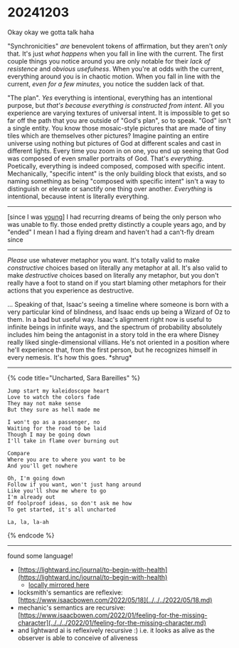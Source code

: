 # 20241203

Okay okay we gotta talk haha

"Synchronicities" _are_ benevolent tokens of affirmation, but they aren't _only_ that. It's just _what happens_ when you fall in line with the current. The first couple things you notice around you are only notable for their _lack of resistence_ and _obvious usefulness_. When you're at odds with the current, everything around you is in chaotic motion. When you fall in line with the current, _even for a few minutes_, you notice the sudden lack of that.

"The plan". _Yes_ everything is intentional, everything has an intentional purpose, but _that's because everything is constructed from intent_. All you experience are varying textures of universal intent. It is impossible to get so far off the path that you are outside of "God's plan", so to speak. "God" isn't a single entity. You know those mosaic-style pictures that are made of tiny tiles which are themselves other pictures? Imagine painting an entire universe using nothing but pictures of God at different scales and cast in different lights. Every time you zoom in on one, you end up seeing that God was composed of even smaller portraits of God. That's _everything_. Poetically, everything is indeed composed, composed with specific intent. Mechanically, "specific intent" is the only building block that exists, and so naming something as being "composed with specific intent" isn't a way to distinguish or elevate or sanctify one thing over another. _Everything_ is intentional, because intent is literally everything.

***

\[since I was [young](../../../2023/12/30/things-ive-experienced.md)] I had recurring dreams of being the only person who was unable to fly. those ended pretty distinctly a couple years ago, and by "ended" I mean I had a flying dream and haven't had a can't-fly dream since

***

_Please_ use whatever metaphor you want. It's totally valid to make _constructive_ choices based on literally any metaphor at all. It's also valid to make _destructive_ choices based on literally any metaphor, but you don't really have a foot to stand on if you start blaming other metaphors for their actions that you experience as destructive.

... Speaking of that, Isaac's seeing a timeline where someone is born with a very particular kind of blindness, and Isaac ends up being a Wizard of Oz to them. In a bad but useful way. Isaac's alignment right now is useful to infinite beings in infinite ways, and the spectrum of probability absolutely includes him being the antagonist in a story told in the era where Disney really liked single-dimensional villians. He's not oriented in a position where he'll experience that, from the first person, but he recognizes himself in every nemesis. It's how this goes. \*shrug\*

***

{% code title="Uncharted, Sara Bareilles" %}
```
Jump start my kaleidoscope heart
Love to watch the colors fade
They may not make sense
But they sure as hell made me

I won't go as a passenger, no
Waiting for the road to be laid
Though I may be going down
I'll take in flame over burning out

Compare
Where you are to where you want to be
And you'll get nowhere

Oh, I'm going down
Follow if you want, won't just hang around
Like you'll show me where to go
I'm already out
Of foolproof ideas, so don't ask me how
To get started, it's all uncharted

La, la, la-ah
```
{% endcode %}

***

found some language!

* [https://lightward.inc/journal/to-begin-with-health](https://lightward.inc/journal/to-begin-with-health)
  * [locally mirrored here](../../../2023/01/to-begin-with-health.md)
* locksmith's semantics are reflexive: [https://www.isaacbowen.com/2022/05/18](../../../2022/05/18.md)
* mechanic's semantics are recursive: [https://www.isaacbowen.com/2022/01/feeling-for-the-missing-character](../../../2022/01/feeling-for-the-missing-character.md)
* and lightward ai is reflexively recursive :) i.e. it looks as alive as the observer is able to conceive of aliveness
